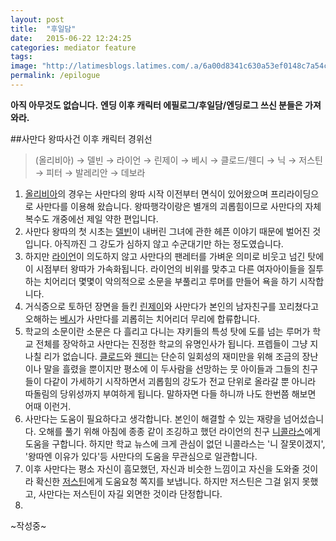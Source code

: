 ```yaml
---
layout: post
title:  "후일담"
date:   2015-06-22 12:24:25
categories: mediator feature
tags: 
image: "http://latimesblogs.latimes.com/.a/6a00d8341c630a53ef0148c7a54c45970c-pi"
permalink: /epilogue
---
```



**아직 아무것도 없습니다.**
**엔딩 이후 캐릭터 에필로그/후일담/엔딩로그 쓰신 분들은 가져와라.**
<br>

##사만다 왕따사건 이후 캐릭터 경위선


> (올리비아) → 델빈 → 라이언 → 린제이 → 베시 → 클로드/웬디 → 닉 → 저스틴 → 피터 → 발레리안 → 데보라


1. [올리비아](http://sshnotice.github.io/p2tape)의 경우는 사만다의 왕따 시작 이전부터 면식이 있어왔으며 프리라이딩으로 사만다를 이용해 왔습니다. 왕따행각이랑은 별개의 괴롭힘이므로 사만다의 자체 복수도 개중에선 제일 약한 편입니다.
2. 사만다 왕따의 첫 시초는 [델빈](http://sshnotice.github.io/p1tape)이 내버린 그녀에 관한 헤픈 이야기 때문에 벌어진 것입니다. 아직까진 그 강도가 심하지 않고 수군대기만 하는 정도였습니다.
3. 하지만 [라이언](http://sshnotice.github.io/j1tape)이 의도하지 않고 사만다의 팬레터를 가벼운 의미로 비웃고 넘긴 탓에 이 시점부터 왕따가 가속화됩니다. 라이언의 비위를 맞추고 다른 여자아이들을 질투하는 치어리더 몇몇이 악의적으로 소문을 부풀리고 루머를 만들어 욕을 하기 시작합니다.
4. 거식증으로 토하던 장면을 들킨 [린제이](http://sshnotice.github.io/j4tape)와 사만다가 본인의 남자친구를 꼬리쳤다고 오해하는 [베시](http://sshnotice.github.io/j2tape)가 사만다를 괴롭히는 치어리더 무리에 합류합니다.
5. 학교의 소문이란 소문은 다 흘리고 다니는 쟈키들의 특성 탓에 도를 넘는 루머가 학교 전체를 장악하고 사만다는 진정한 학교의 유명인사가 됩니다. 프렙들이 그냥 지나칠 리가 없습니다. [클로드](http://sshnotice.github.io/p3tape)와 [웬디](http://sshnotice.github.io/p4tape)는 단순히 일회성의 재미만을 위해 조금의 장난이나 말을 흘렸을 뿐이지만 평소에 이 두사람을 선망하는 뭇 아이들과 그들의 친구들이 다같이 가세하기 시작하면서 괴롭힘의 강도가 전교 단위로 올라갈 뿐 아니라 따돌림의 당위성까지 부여하게 됩니다. 말하자면 다들 하니까 나도 한번쯤 해보면 어때 이런거.
6. 사만다는 도움이 필요하다고 생각합니다. 본인이 해결할 수 있는 재량을 넘어섰습니다. 오해를 풀기 위해 아침에 종종 같이 조깅하고 했던 라이언의 친구 [니콜라스](http://sshnotice.github.io/j3tape)에게 도움을 구합니다. 하지만 학교 뉴스에 크게 관심이 없던 니콜라스는 '니 잘못이겠지', '왕따엔 이유가 있다'등 사만다의 도움을 무관심으로 일관합니다.
7. 이후 사만다는 평소 자신이 흠모했던, 자신과 비슷한 느낌이고 자신을 도와줄 것이라 확신한 [저스틴](http://sshnotice.github.io/n4tape)에게 도움요청 쪽지를 보냅니다. 하지만 저스틴은 그걸 읽지 못했고, 사만다는 저스틴이 자길 외면한 것이라 단정합니다.
8. 

~작성중~
